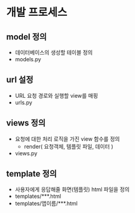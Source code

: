 # 개발 프로세스


## model 정의
- 데이터베이스의 생성할 테이블 정의
- models.py


## url 설정
- URL 요청 경로와 실행할 view를 매핑
- urls.py


## views 정의
- 요청에 대한 처리 로직을 가진 view 함수를 정의
    * render( 요청객체, 템플릿 파일, 데이터 )
- views.py


## template 정의
- 사용자에게 응답해줄 화면(템플릿) html 파일을 정의
- templates/***.html
- templates/앱이름/***.html

